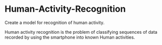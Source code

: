 # Human-Activity-Recognition

Create a model for recognition of human activity.

Human activity recognition is the problem of classifying sequences of data recorded by using the smartphone into known Human activities.
